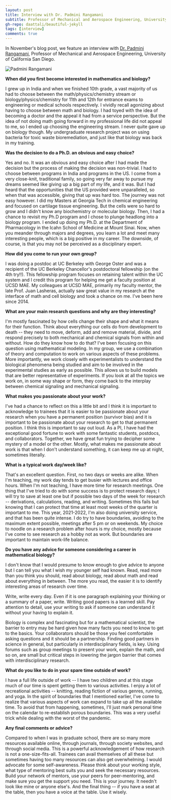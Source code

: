 ```yaml
---
layout: post
title: Interview with Dr. Padmini Rangamani
subtitle: Professor of Mechanical and Aerospace Engineering, University of California San Diego
gh-repo: daattali/beautiful-jekyll
tags: [interview]
comments: true
---
```


In November's blog post, we feature an interview with [Dr. Padmini Rangamani](https://sites.google.com/eng.ucsd.edu/prangamani/home?authuser=0), Professor of Mechanical and Aerospace Engineering, University of California San Diego.

<img src="https://smb-celldevbio.github.io/uploads/blog_images/rangamani/padmini.jpg" alt="Padmini Rangamani" style="display: block; margin-left: auto; margin-right: auto;" />

**When did you first become interested in mathematics and biology?**

I grew up in India and when we finished 10th grade, a vast majority of us had to choose between the math/physics/chemistry stream or biology/physics/chemistry for 11th and 12th for entrance exams to engineering or medical schools respectively. I vividly recall agonizing about having to choose between math and biology. I had toyed with the idea of becoming a doctor and the appeal it had from a service perspective. But the idea of not doing math going forward in my professional life did not appeal to me, so I ended up choosing the engineering stream. I never quite gave up on biology though. My undergraduate research project was on using bacteria for toxic waste bioremediation, and just like that biology was back in my training.

**Was the decision to do a Ph.D. an obvious and easy choice?**

Yes and no. It was an obvious and easy choice after I had made the decision but the process of making the decision was non-trivial. I had to choose between programs in India and programs in the US. I come from a very close-knit, traditional family, so going very far away to pursue my dreams seemed like giving up a big part of my life, and it was. But I had heard that the opportunities that the US provided were unparalleled, so when that was accessible, giving that up was hard too. The journey was not easy however. I did my Masters at Georgia Tech in chemical engineering and focused on cartilage tissue engineering. But the cells were so hard to grow and I didn't know any biochemistry or molecular biology. Then, I had a chance to revisit my Ph.D program and I chose to plunge headlong into a biology program. I ended up doing my Ph.D. at the Department of Pharmacology in the Icahn School of Medicine at Mount Sinai. Now, when you meander through majors and degrees, you learn a lot and meet many interesting people, which is a big positive in my career. The downside, of course, is that you may not be perceived as a disciplinary expert.

**How did you come to run your own group?**

I was doing a postdoc at UC Berkeley with George Oster and was a recipient of the UC Berkeley Chancellor's postdoctoral fellowship (on the 4th try!!). This fellowship program focuses on retaining talent within the UC system and I credit this program for helping me get a faculty position at UCSD MAE. My colleagues at UCSD MAE, primarily my faculty mentor, the late Prof. Juan Lasheras, actually saw great value in my research at the interface of math and cell biology and took a chance on me. I've been here since 2014. 

**What are your main research questions and why are they interesting?**

I'm mostly fascinated by how cells change their shape and what it means for their function. Think about everything our cells do from development to death -- they need to move, deform, add and remove material, divide, and respond precisely to both mechanical and chemical signals from within and without. How do they know how to do that? I've been focusing on this question using mathematical modeling. In my group, we use a combination of theory and computation to work on various aspects of these problems. More importantly, we work closely with experimentalists to understand the biological phenomena being studied and aim to be involved in the experimental studies as early as possible. This allows us to build models that are better representative of experiments. If you look at all the topics we work on, in some way shape or form, they come back to the interplay between chemical signaling and mechanical signaling. 

**What makes you passionate about your work?**

I've had a chance to reflect on this a little bit and I think it is important to acknowledge to trainees that it is easier to be passionate about your research when you have a permanent position (survivor bias) and it is important to be passionate about your research to get to that permanent position. I think this is important to say out loud. As a PI, I have had the exceptional good fortune to work with some fantastic students, postdocs, and collaborators. Together, we have great fun trying to decipher some mystery of a model or the other. Mostly, what makes me passionate about work is that when I don't understand something, it can keep me up at night, sometimes literally. 

**What is a typical work day/week like?**

That's an excellent question. First, no two days or weeks are alike. When I'm teaching, my work day tends to get busier with lectures and office hours. When I'm not teaching, I have more time for research meetings. One thing that I've tried to do with some success is to protect research days; I will try to save at least one but if possible two days of the week for research -- derivations, calculations, reading, and writing. Sometimes this fails but knowing that I can protect that time at least most weeks of the quarter is important to me. This year, 2021-2022, I'm also doing university service, and that has been quite intense. I do try to have boundaries, avoiding to the maximum extent possible, meetings after 5 pm or on weekends. My choice to noodle on a research problem after hours is my choice, mostly because I've come to see research as a hobby not as work. But boundaries are important to maintain work-life balance. 

**Do you have any advice for someone considering a career in mathematical biology?**

I don't know that I would presume to know enough to give advice to anyone but I can tell you what I wish my younger self had known. Read, read more than you think you should, read about biology, read about math and read about everything in between. The more you read, the easier it is to identify interesting areas of research over time. 

Write, write every day. Even if it is one paragraph explaining your thinking or a summary of a paper, write. Writing good papers is a learned skill. Pay attention to detail, use your writing to ask if someone can understand it without your having to explain it.

Biology is complex and fascinating but for a mathematical scientist, the barrier to entry may be hard given how many facts you need to know to get to the basics. Your collaborators should be those you feel comfortable asking questions and it should be a partnership. Finding good partners in science in general, but particularly in interdisciplinary fields, is key. Using forums such as group meetings to present your work, explain the math, and so on, are small but critical steps in lowering the jargon barrier that comes with interdisciplinary research. 

**What do you like to do in your spare time outside of work?**

I have a full life outside of work -- I have two children and at this stage much of our time is spent getting them to various activities. I enjoy a lot of recreational activities -- knitting, reading fiction of various genres, running, and yoga. In the  spirit of boundaries that I mentioned earlier, I've come to realize that various aspects of work can expand to take up all the available time. To avoid that from happening, sometimes, I'll just mark personal time on the calendar to re-establish porous boundaries. This was a very useful trick while dealing with the worst of the pandemic. 

**Any final comments or advice?**

Compared to when I was in graduate school, there are so many more resources available online, through journals, through society websites, and through social media. This is a powerful acknowledgement of how research is not a one-size-fits-all. Trainees can avail themselves of all these but sometimes having too many resources can also get overwhelming. I would advocate for some self-awareness. Please think about your working style, what type of mentoring best suits you and seek the necessary resources. Build your network of mentors, use your peers for peer-mentoring, and make sure you get the support you need. This is your journey. It needn't look like mine or anyone else's. And the final thing -- if you have a seat at the table, then you have a voice at the table. Use it wisely. 

